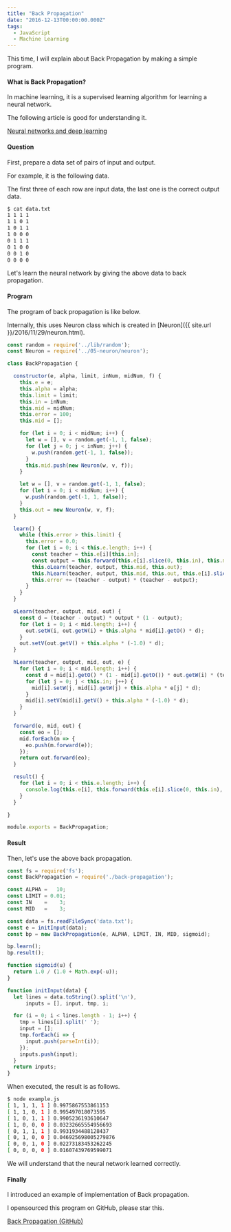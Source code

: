 ```yaml
---
title: "Back Propagation"
date: "2016-12-13T00:00:00.000Z"
tags:
  - JavaScript
  - Machine Learning
---
```


This time, I will explain about Back Propagation by making a simple program.

#### **What is Back Propagation?**
In machine learning, it is a supervised learning algorithm for learning a neural network.

The following article is good for understanding it.

[Neural networks and deep learning](http://neuralnetworksanddeeplearning.com/chap2.html)

#### **Question**
First, prepare a data set of pairs of input and output.

For example, it is the following data.

The first three of each row are input data, the last one is the correct output data.

```bash
$ cat data.txt
1 1 1 1
1 1 0 1
1 0 1 1
1 0 0 0
0 1 1 1
0 1 0 0
0 0 1 0
0 0 0 0
```

Let's learn the neural network by giving the above data to back propagation.

#### **Program**
The program of back propagation is like below.

Internally, this uses Neuron class which is created in [Neuron]({{ site.url }}/2016/11/29/neuron.html).

```js
const random = require('../lib/random');
const Neuron = require('../05-neuron/neuron');

class BackPropagation {

  constructor(e, alpha, limit, inNum, midNum, f) {
    this.e = e;
    this.alpha = alpha;
    this.limit = limit;
    this.in = inNum;
    this.mid = midNum;
    this.error = 100;
    this.mid = [];

    for (let i = 0; i < midNum; i++) {
      let w = [], v = random.get(-1, 1, false);
      for (let j = 0; j < inNum; j++) {
        w.push(random.get(-1, 1, false));
      }
      this.mid.push(new Neuron(w, v, f));
    }

    let w = [], v = random.get(-1, 1, false);
    for (let i = 0; i < midNum; i++) {
      w.push(random.get(-1, 1, false));
    }
    this.out = new Neuron(w, v, f);
  }

  learn() {
    while (this.error > this.limit) {
      this.error = 0.0;
      for (let i = 0; i < this.e.length; i++) {
        const teacher = this.e[i][this.in];
        const output = this.forward(this.e[i].slice(0, this.in), this.mid, this.out);
        this.oLearn(teacher, output, this.mid, this.out);
        this.hLearn(teacher, output, this.mid, this.out, this.e[i].slice(0, this.in));
        this.error += (teacher - output) * (teacher - output);
      }
    }
  }

  oLearn(teacher, output, mid, out) {
    const d = (teacher - output) * output * (1 - output);
    for (let i = 0; i < mid.length; i++) {
      out.setW(i, out.getW(i) + this.alpha * mid[i].getO() * d);
    }
    out.setV(out.getV() + this.alpha * (-1.0) * d);
  }

  hLearn(teacher, output, mid, out, e) {
    for (let i = 0; i < mid.length; i++) {
      const d = mid[i].getO() * (1 - mid[i].getO()) * out.getW(i) * (teacher - output) * output * (1 - output);
      for (let j = 0; j < this.in; j++) {
        mid[i].setW(j, mid[i].getW(j) + this.alpha * e[j] * d);
      }
      mid[i].setV(mid[i].getV() + this.alpha * (-1.0) * d);
    }
  }

  forward(e, mid, out) {
    const eo = [];
    mid.forEach(m => {
      eo.push(m.forward(e));
    });
    return out.forward(eo);
  }

  result() {
    for (let i = 0; i < this.e.length; i++) {
      console.log(this.e[i], this.forward(this.e[i].slice(0, this.in), this.mid, this.out));
    }
  }

}

module.exports = BackPropagation;
```

#### **Result**

Then, let's use the above back propagation.

```js
const fs = require('fs');
const BackPropagation = require('./back-propagation');

const ALPHA =   10;
const LIMIT = 0.01;
const IN    =    3;
const MID   =    3;

const data = fs.readFileSync('data.txt');
const e = initInput(data);
const bp = new BackPropagation(e, ALPHA, LIMIT, IN, MID, sigmoid);

bp.learn();
bp.result();

function sigmoid(u) {
  return 1.0 / (1.0 + Math.exp(-u));
}

function initInput(data) {
  let lines = data.toString().split('\n'),
      inputs = [], input, tmp, i;

  for (i = 0; i < lines.length - 1; i++) {
    tmp = lines[i].split(' ');
    input = [];
    tmp.forEach(i => {
      input.push(parseInt(i));
    });
    inputs.push(input);
  }
  return inputs;
}
```

When executed, the result is as follows.

```bash
$ node example.js
[ 1, 1, 1, 1 ] 0.9975867553861153
[ 1, 1, 0, 1 ] 0.995497018073595
[ 1, 0, 1, 1 ] 0.9905236193610647
[ 1, 0, 0, 0 ] 0.03232665554956693
[ 0, 1, 1, 1 ] 0.9931934488128437
[ 0, 1, 0, 0 ] 0.046925698005279876
[ 0, 0, 1, 0 ] 0.02273183453262245
[ 0, 0, 0, 0 ] 0.01607439769599071
```

We will understand that the neural network learned correctly.

#### **Finally**

I introduced an example of implementation of Back propagation.

I opensourced this program on GitHub, please star this.

[Back Propagation (GitHub)](https://github.com/saitoxu/ml-kitchen-sink/tree/master/07-back-propagation)
